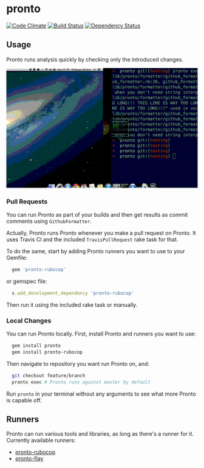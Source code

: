 # pronto

[![Code Climate](https://codeclimate.com/github/mmozuras/pronto.png)](https://codeclimate.com/github/mmozuras/pronto)
[![Build Status](https://secure.travis-ci.org/mmozuras/pronto.png)](http://travis-ci.org/mmozuras/pronto)
[![Dependency Status](https://gemnasium.com/mmozuras/pronto.png)](https://gemnasium.com/mmozuras/pronto)

## Usage

Pronto runs analysis quickly by checking only the introduced changes.

![Pronto demo](pronto.gif "")

### Pull Requests

You can run Pronto as part of your builds and then get results as commit
comments using `GithubFormatter`.

Actually, Pronto runs Pronto whenever you make a pull request on Pronto. It
uses Travis CI and the included `TravisPullRequest` rake task for that.

To do the same, start by adding Pronto runners you want to use to your Gemfile:
```ruby
  gem 'pronto-rubocop'
```
or gemspec file:
```ruby
  s.add_development_dependency 'pronto-rubocop'
```
Then run it using the included rake task or manually.

### Local Changes

You can run Pronto locally. First, install Pronto and runners you want to use:
```bash
  gem install pronto
  gem install pronto-rubocop
```
Then navigate to repository you want run Pronto on, and:
```bash
  git checkout feature/branch
  pronto exec # Pronto runs against master by default
```

Run `pronto` in your terminal without any arguments to see what more Pronto is
capable off.

## Runners

Pronto can run various tools and libraries, as long as there's a runner for it.
Currently available runners:

* [pronto-rubocop](https://github.com/mmozuras/pronto-rubocop)
* [pronto-flay](https://github.com/mmozuras/pronto-flay)
